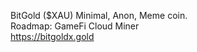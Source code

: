 BitGold ($XAU) Minimal, Anon, Meme coin. <br>
Roadmap: GameFi Cloud Miner <br>
https://bitgoldx.gold
